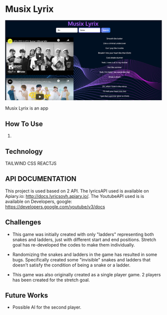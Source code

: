 # Musix Lyrix

![ThumbnailScreenshot](/Screenshot_Musix_Lyrix.png)

Musix Lyrix is an app

## **How To Use**

1.

## **Technology**

TAILWIND CSS
REACTJS

## **API DOCUMENTATION**

This project is used based on 2 API.
The lyricsAPI used is available on Apiary.io: http://docs.lyricsovh.apiary.io/.
The YoutubeAPI used is is available on Developers, google: https://developers.google.com/youtube/v3/docs

## **Challenges**

- This game was initially created with only "ladders" representing both snakes and ladders, just with different start and end positions. Stretch goal has re-developed the codes to make them individually.

- Randomizing the snakes and ladders in the game has resulted in some bugs. Specifically created some "invisible" snakes and ladders that doesn't satisfy the condition of being a snake or a ladder.

- This game was also originally created as a single player game. 2 players has been created for the stretch goal.

## **Future Works**

- Possible AI for the second player.

